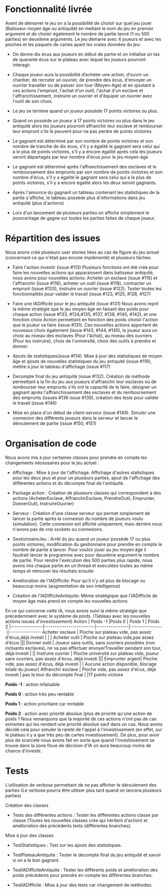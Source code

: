 # Fonctionnalité livrée
 Avant de démarrer le jeu on a la possibilité de choisir sur quel jeu jouer (Batisseur moyen âge ou antiquité) en mettant le nom du jeu en premier argument et de choisir également le nombre de partie lancé (1 ou 500 parties) en deuxième arguments.
 Le jeu démarre avec 4 joueurs et avec les pioches et les paquets de cartes ayant les vraies données du jeu:
 
* On donne dix écus aux joueurs en début de partie et on initialise un tas de quarante écus sur le plateau avec lequel les joueurs pourront interagir.

* Chaque joueur aura la possibilité d’acheter une action, d’ouvrir un chantier, de recruter un ouvrier, de prendre des écus, d'envoyer un ouvrier travailler ou de passer son tour (Moyen-Age) et en ajoutant à ces actions l'emprunt, l'achat d'un outil, l'achat d'un esclave et l'affranchissement, instruire un ouvrier et d'équiper un ouvrier avec l'outil de son choix.

* Le jeu se termine quand un joueur possède 17 points victoires ou plus.

* Quand on possède un joueur à 17 points victoires ou plus dans le jeu antiquité alors les joueurs pourront affranchir leur esclave et rembourser leur emprunt s'ils le peuvent pour ne pas perdre de points victoires.

* Le gagnant est déterminé par son nombre de points victoires et son nombre de tranche de dix écus, s'il y a égalité le gagnant sera celui qui a le plus de points victoires, s'il y a encore égalité après cela les joueurs seront départagés par leur nombre d'écus pour le jeu moyen-âge

* Le gagnant est déterminé après l'affranchissement des esclaves et le remboursement des emprunts par son nombre de points victoires et son nombre d'écus, s'il y a égalité le gagnant sera celui qui a le plus de points victoires, s'il y a encore égalité alors les deux seront gagnants.

* Après l'annonce du gagnant un tableau contenant les statistiques de la partie s'affiche, le tableau possède plus d'informations dans jeu antiquité (plus d'actions)

* Lors d'un lancement de plusieurs parties on affiche simplement le pourcentage de gagne sur toutes les parties faites de chaque joueur.

# Répartition des issues
Nous avons créé plusieurs user stories liées au cas de figure du jeu actuel (concernant ce qui n'était pas encore implémenté) et plusieurs tâches:

* Faire l'action investir (issue #113)
Plusieurs fonctions ont été crée pour faire les nouvelles actions qui apparaissent dans batisseur antiquité, nous avons pour nouvelles actions:
Acheter un esclave (issue #115) et l'affranchir (issue #116), acheter un outil (issue #118), contracter un emprunt (issue #120), instruire un ouvrier (issue #122).
Tester toutes les fonctionnalités pour valider le travail (issue #123, #125, #126, #127)


* Faire une IADifficile pour le jeu antiquité (issue #131)
Nous avons reprit la même stratégie que le jeu moyen âge en faisant des poids pour chaque action (issue #133, #134,#135, #137, #138, #140, #142), et une fonction choix Action permettant en fonction des poids choisir l'action que le joueur va faire (issue #131).
Ces nouvelles actions apportent de nouveaux choix également (issue #143, #144, #145), le joueur aura un choix au niveau des esclaves (Pour l'âchat), au niveau des ouvriers (Pour les instruire), choix de l'université, choix des outils à prendre et donner.

* Ajouts de statistiques(issue #114).
Mise à jour des statistiques de moyen âge et ajouts de nouvelles statistiques du jeu antiquité (issue #119), mettre à jour le tableau d'affichage (issue #117)

* Decompte final du jeu antiquité (issue #132).
Création de méthode permettant à la fin du jeu aux joueurs d'affranchir leur esclaves ou de rembourser leur emprunts s'ils ont la capacité de le faire, désigner un gagnant après l'affranchissement des esclaves et du remboursement des emprunts (issues #136 issue #139), création des tests pour valider le travail (issue #146)

* Mise en place d'un début de client-serveur (issue #149).
Simuler une connexion des différents joueurs dans le serveur et lancer le déroulement de partie (issue #150, #151)

# Organisation de code

Nous avons mis à jour certaines classes pour prendre en compte les changements nécessaires pour le jeu actuel :

* Affichage : Mise à jour de l'affichage.
Affichage d'autres statistiques pour les deux jeux et pour un plusieurs parties, ajout de l'affichage des différentes actions et du décompte final de l'antiquité.

* Package action : Création de plusieurs classes qui correspondent à des actions (AcheterEsclave, AffranchirEsclave, PrendreOutil, Emprunter, DonnerOutil, InstruireOuvrier)

* Serveur : Création d'une classe serveur qui permet simplement de lancer la partie après la connexion du nombre de joueurs voulu (simulation). Cette connexion est affiché uniquement, mais derrère nous n'avons pas de vrai sockets ou connexions.

* GestionnaireJeu : Arrêt du jeu quand un joueur possède 17 ou plus points victoires, modification du gestionnaire pour prendre en compte le nombre de partie à lancer.
Pour vouloir jouer au jeu moyen âge il faudrait lancer le programme avec pour deuxième argument le nombre de partie.
Pour rendre l'exécution des 500 parties plus rapide, nous avons mis chaque partie en un thread et executées toutes au même temps et retrouver les résultats ensuite.

* Amélioration de l'IADifficile: Pour qu'il n'y ait plus de blocage ou beaucoup moins (augmentation de son intelligence)

* Création de l'IADifficileAntiquite: Même stratégique que l'IADifficile de moyen âge mais prend en compte les nouvelles actions

En ce qui concerne cette IA, nous avons suivi la même stratégie que précedemment avec le système de poids.
(Tableau avec les nouvelles actions issues d'investissement)
Action | Poids -1 |Poids 0 | Poids 1 | Poids 2
|----------------|-------------------------|----------------|-----------------|----------------
Acheter esclave | Pioche sur plateau vide, pas assez d'écus,déjà investi |  | |
Acheter outil | Pioche sur plateau vide,pas assez d'écus |||
Donner outil | Joueur sans outils, sans ouvriers possibles (non incluants esclaves), ne va pas effectuer envoyerTravailler pendant son tour, déjà investi |  ||
Instruire ouvrier | Pioche université sur plateau vide, joueur sans ouvriers, pas assez d'écus, déjà investi |||
Emprunter argent| Pioche vide, pas assez d'écus, déjà investi | | Aucune action disponible, blocage totale du joueur| 
Affranchir esclave | Pioche vide, pas assez d'écus, déjà investi | pas le tour du décompte final | |17 points victoire

**Poids -1** : action infaisable

**Poids 0** : action très peu rentable

**Poids 1** : action prioritaire car rentable

**Poids 2** : action avec priorité absolue (plus de priorité qu'une action de poids 1
Nous remarquons que la majorité de ces actions n'ont pas de cas extremes qui les rendent une priorité absolue sauf dans un cas. Nous avons décidé cela pour simuler la rareté de l'appel à l'investissement (en effet, sur le plateau il y a que très peu de cartes investissement). De plus, pour avoir plus de scarceté nous avons fait en sorte que quand l'investissement se trouve dans la zone floue de décision d'IA on aura beaucoup moins de chance d'investir.
# Tests
L’utilisation de verbose permettant de ne pas afficher le déroulement des parties (Le verbose pourra être utiliser plus tard quand on lancera plusieurs parties)

Création des classes
*	Tests des différentes actions : Tester les différentes actions classe par classe (Toutes les nouvelles classes crée qui héritent d'action) et amélioration des précédents tests (différentes branches).
  
Mise à jour des classes

*	TestStatistiques : Test sur les ajouts des statistiques.

*	TestPlateauAntiquite : Tester le decompte final du jeu antiquité et savoir si on a le bon gagnant.

*	TestIADifficileAntiquite : Tester les différents poids et amélioration des poids précédents pour prendre en compte les différentes branches.

*	TestIADifficile : Mise à jour des tests car changement de méthodes.















 
